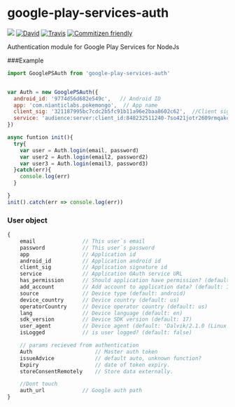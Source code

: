 # google-play-services-auth
[![](https://img.shields.io/npm/v/google-play-services-auth.svg)](https://www.npmjs.com/package/google-play-services-auth) 
[![David](https://img.shields.io/david/stoffern/google-play-services-auth.svg?maxAge=2592000)]() 
[![Travis](https://img.shields.io/travis/stoffern/google-play-services-auth.svg?maxAge=2592000)]() 
[![Commitizen friendly](https://img.shields.io/badge/commitizen-friendly-brightgreen.svg)](http://commitizen.github.io/cz-cli/)

Authentication module for Google Play Services for NodeJs


###Example
```js
import GooglePSAuth from 'google-play-services-auth'


var Auth = new GooglePSAuth({
  android_id: '9774d56d682e549c',   // Android ID
  app: 'com.nianticlabs.pokemongo',  // App name
  client_sig: '321187995bc7cdc2b5fc91b11a96e2baa8602c62',  //Client signature
  service: 'audience:server:client_id:848232511240-7so421jotr2609rmqakceuu1luuq0ptb.apps.googleusercontent.com', //OAuth service link
})

async funtion init(){
  try{
    var user = Auth.login(email, password)
    var user2 = Auth.login(email2, password2)
    var user3 = Auth.login(email3, password3)
  }catch(err){
    console.log(err)
  }

}
init().catch(err => console.log(err))


```

### User object

```js
{
    email               // This user`s email
    password            // This user`s password
    app                 // Application id
    android_id          // Application android id
    client_sig          // Application signature id
    service             // Application OAuth service URL
    has_permission      // Should application have permission? (default: 1)
    add_account         // Add account to application data? (default: 1)
    source              // Device type (default: android)
    device_country      // Device country (default: us)
    operatorCountry     // Device operator country (default: us)
    lang                // Device language (default: en)
    sdk_version         // Device SDK version (default: 17)
    user_agent          // Device agent (default: 'Dalvik/2.1.0 (Linux U Android 5.1.1 Andromax I56D2G Build/LMY47V')
    isLogged            // is user logged? (default: false)

    // params recieved from authentication
    Auth                    // Master auth token
    issueAdvice             // default auto, unknown function?
    Expiry                  // date of token expiry.
    storeConsentRemotely    // Store data externally.

    //Dont touch
    auth_url            // Google auth path        
}
```